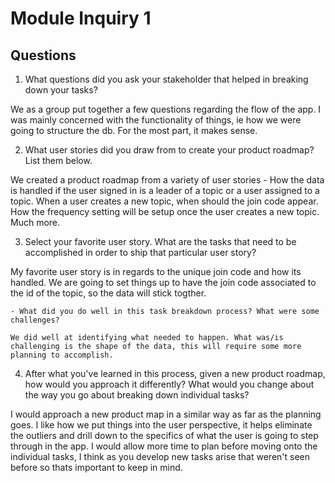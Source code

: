 # Module Inquiry 1

## Questions

1. What questions did you ask your stakeholder that helped in breaking down your tasks?

We as a group put together a few questions regarding the flow of the app. I was mainly concerned with the functionality of things, ie how we were going to structure the db. For the most part, it makes sense.

2. What user stories did you draw from to create your product roadmap? List them below.

We created a product roadmap from a variety of user stories - How the data is handled if the user signed in is a leader of a topic or a user assigned to a topic. When a user creates a new topic, when should the join code appear. How the frequency setting will be setup once the user creates a new topic. Much more.

3. Select your favorite user story. What are the tasks that need to be accomplished in order to ship that particular user story?

My favorite user story is in regards to the unique join code and how its handled. We are going to set things up to have the join code associated to the id of the topic, so the data will stick togther.

    - What did you do well in this task breakdown process? What were some challenges?

    We did well at identifying what needed to happen. What was/is challenging is the shape of the data, this will require some more planning to accomplish.

4. After what you've learned in this process, given a new product roadmap, how would you approach it differently? What would you change about the way you go about breaking down individual tasks?

I would approach a new product map in a similar way as far as the planning goes. I like how we put things into the user perspective, it helps eliminate the outliers and drill down to the specifics of what the user is going to step through in the app. I would allow more time to plan before moving onto the individual tasks, I think as you develop new tasks arise that weren't seen before so thats important to keep in mind.
